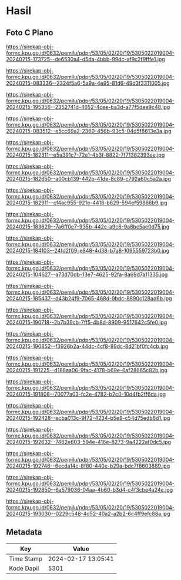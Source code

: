 # Hasil

## Foto C Plano

https://sirekap-obj-formc.kpu.go.id/0632/pemilu/pdpr/53/05/02/20/19/5305022019004-20240215-173725--de6530a4-d5da-4bbb-99dc-af9c2f9fffe1.jpg

https://sirekap-obj-formc.kpu.go.id/0632/pemilu/pdpr/53/05/02/20/19/5305022019004-20240215-083336--2324f5a6-5a9a-4e95-81d6-49d3f3311005.jpg

https://sirekap-obj-formc.kpu.go.id/0632/pemilu/pdpr/53/05/02/20/19/5305022019004-20240215-195356--2352741d-4652-4cee-ba3d-a77f5dee9c48.jpg

https://sirekap-obj-formc.kpu.go.id/0632/pemilu/pdpr/53/05/02/20/19/5305022019004-20240215-083512--e5cc69a2-2360-456b-93c5-04d5f8613e3a.jpg

https://sirekap-obj-formc.kpu.go.id/0632/pemilu/pdpr/53/05/02/20/19/5305022019004-20240215-182311--e5a391c7-72e1-4b3f-8822-7f71382393ee.jpg

https://sirekap-obj-formc.kpu.go.id/0632/pemilu/pdpr/53/05/02/20/19/5305022019004-20240215-182650--a00cb139-442b-41de-8c89-c792a60c5a2a.jpg

https://sirekap-obj-formc.kpu.go.id/0632/pemilu/pdpr/53/05/02/20/19/5305022019004-20240215-182911--cf4ac955-921e-4418-b629-594ef59866b9.jpg

https://sirekap-obj-formc.kpu.go.id/0632/pemilu/pdpr/53/05/02/20/19/5305022019004-20240215-183629--7a6ff0e7-935b-442c-a9c6-9a8bc5ae0d75.jpg

https://sirekap-obj-formc.kpu.go.id/0632/pemilu/pdpr/53/05/02/20/19/5305022019004-20240215-184103--24fd2f09-e848-4d38-b7a8-1095559723b0.jpg

https://sirekap-obj-formc.kpu.go.id/0632/pemilu/pdpr/53/05/02/20/19/5305022019004-20240215-104627--a73d70db-13e7-4625-92fa-8a69d7a11335.jpg

https://sirekap-obj-formc.kpu.go.id/0632/pemilu/pdpr/53/05/02/20/19/5305022019004-20240215-185437--d43b24f9-7065-468d-9bdc-8890c128ad6b.jpg

https://sirekap-obj-formc.kpu.go.id/0632/pemilu/pdpr/53/05/02/20/19/5305022019004-20240215-190718--2b7b39cb-7ff5-4b8d-8909-9517642c5fe0.jpg

https://sirekap-obj-formc.kpu.go.id/0632/pemilu/pdpr/53/05/02/20/19/5305022019004-20240215-190852--f3926b2a-44dc-4cf8-89dc-8d21bf0fc4cb.jpg

https://sirekap-obj-formc.kpu.go.id/0632/pemilu/pdpr/53/05/02/20/19/5305022019004-20240215-191225--d188aa06-9fac-4178-b69e-6af28665c82b.jpg

https://sirekap-obj-formc.kpu.go.id/0632/pemilu/pdpr/53/05/02/20/19/5305022019004-20240215-191808--70077a03-fc2e-4782-b2c0-10d4fb2ff6da.jpg

https://sirekap-obj-formc.kpu.go.id/0632/pemilu/pdpr/53/05/02/20/19/5305022019004-20240215-192428--ecba013c-9f72-4234-b5e9-c54d75edb6d1.jpg

https://sirekap-obj-formc.kpu.go.id/0632/pemilu/pdpr/53/05/02/20/19/5305022019004-20240215-192632--7462e603-594e-416e-8273-9a4222af0dc5.jpg

https://sirekap-obj-formc.kpu.go.id/0632/pemilu/pdpr/53/05/02/20/19/5305022019004-20240215-192746--6ecda14c-8f80-440e-b29a-bdc7f8603889.jpg

https://sirekap-obj-formc.kpu.go.id/0632/pemilu/pdpr/53/05/02/20/19/5305022019004-20240215-192850--6a579036-04aa-4b60-b3d4-c4f3cbe4a24e.jpg

https://sirekap-obj-formc.kpu.go.id/0632/pemilu/pdpr/53/05/02/20/19/5305022019004-20240215-193030--0229c548-4d52-40a2-a2b2-6c4ff9efc88a.jpg


## Metadata

| Key        | Value               |
| ---------- | ------------------- |
| Time Stamp | 2024-02-17 13:05:41 |
| Kode Dapil | 5301                |



